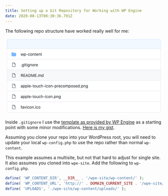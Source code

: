 ```yaml
---
title: Setting up a Git Repository for Working with WP Engine
date: 2020-08-13T00:30:36.791Z
---
```


The following repo structure have worked really well for me:

![WP Engine Repo Structure](images/17c9d366efde31c73d71c419f37fcba6b02a921076fedaa2c13c8d4692f592d3.png)  

Inside `.gitignore` I use the [template as provided by WP Engine](https://wpengine.com/wp-content/uploads/2020/02/recommended-gitignore-no-wp.txt) as a starting point with some minor modifications. [Here is my gist](https://gist.github.com/rheinardkorf/f053202364fe98ea3f27312d398d09ca).

Assuming you clone your repo into your WordPress root, you will need to update your local `wp-config.php` to use the repo rather than normal `wp-content`.

This example assumes a multisite, but not that hard to adjust for single site. It also assumes you cloned into `wpe-site`. Add the following to `wp-config.php`.

``` php
define( 'WP_CONTENT_DIR', __DIR__ . '/wpe-site/wp-content/' );
define( 'WP_CONTENT_URL', 'http://' . DOMAIN_CURRENT_SITE . '/wpe-site/wp-content' );
define( 'UPLOADS', './wpe-site/wp-content/uploads/' );
```
